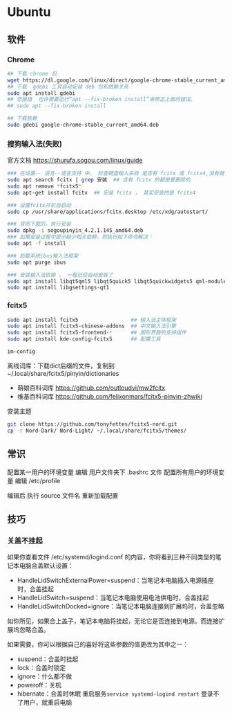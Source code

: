 # Ubuntu

## 软件

### Chrome
```sh
## 下载 chrome 包
wget https://dl.google.com/linux/direct/google-chrome-stable_current_amd64.deb
## 下载  gdebi 工具自动安装 deb 包和依赖关系
sudo apt install gdebi
## 您报错  也许需要运行“apt --fix-broken install”来修正上面的错误。
## sudo apt --fix-broken install

## 下载依赖
sudo gdebi google-chrome-stable_current_amd64.deb 


```


### 搜狗输入法(失败)

官方文档 https://shurufa.sogou.com/linux/guide

```sh
### 在设置-- 语言--语言支持 中， 检查键盘输入系统 是否有 fcitx 或 fcitx4,没有就下载， 有fcitx5不行，需要卸载
sudo apt search fcitx | grep 安装  ## 含有 fcitx 的都是要删除的
sudo apt remove *fcitx5*
sudo apt-get install fcitx  ## 安装 fcitx ， 其实安装的是 fcitx4

### 设置fcitx开机自启动
sudo cp /usr/share/applications/fcitx.desktop /etc/xdg/autostart/

### 官网下载后，执行安装
sudo dpkg -i sogoupinyin_4.2.1.145_amd64.deb
### 如果安装过程中提示缺少相关依赖，则执行如下命令解决：
sudo apt -f install

### 卸载系统ibus输入法框架
sudo apt purge ibus

### 安装输入法依赖 ， 一般已经自动安装了
sudo apt install libqt5qml5 libqt5quick5 libqt5quickwidgets5 qml-module-qtquick2
sudo apt install libgsettings-qt1
```
### fcitx5

```sh
sudo apt install fcitx5                 ## 输入法主体框架
sudo apt install fcitx5-chinese-addons  ## 中文输入法引擎
sudo apt install fcitx5-frontend-*      ## 图形界面的支持组件
sudo apt install kde-config-fcitx5      ## 配置工具

im-config
```

离线词库：下载dict后缀的文件，复制到~/.local/share/fcitx5/pinyin/dictionaries
- 萌娘百科词库 https://github.com/outloudvi/mw2fcitx
- 维基百科词库 https://github.com/felixonmars/fcitx5-pinyin-zhwiki

安装主题 
```sh
git clone https://github.com/tonyfettes/fcitx5-nord.git
cp -r Nord-Dark/ Nord-Light/ ~/.local/share/fcitx5/themes/
```


## 常识

配置某一用户的环境变量 编辑 用户文件夹下 .bashrc 文件
配置所有用户的环境变量 编辑 /etc/profile

编辑后 执行 source 文件名  重新加载配置

## 技巧

### 关盖不挂起

如果你查看文件 /etc/systemd/logind.conf 的内容，你将看到三种不同类型的笔记本电脑合盖默认设置：

- HandleLidSwitchExternalPower=suspend：当笔记本电脑插入电源插座时，合盖挂起
- HandleLidSwitch=suspend：当笔记本电脑使用电池供电时，合盖挂起
- HandleLidSwitchDocked=ignore：当笔记本电脑连接到扩展坞时，合盖忽略

如你所见，如果合上盖子，笔记本电脑将挂起，无论它是否连接到电源。而连接扩展坞忽略合盖。

如果需要，你可以根据自己的喜好将这些参数的值更改为其中之一：

- suspend：合盖时挂起
- lock：合盖时锁定
- ignore：什么都不做
- poweroff：关机
- hibernate：合盖时休眠
重启服务`service systemd-logind restart`
登录不了用户，就重启电脑


